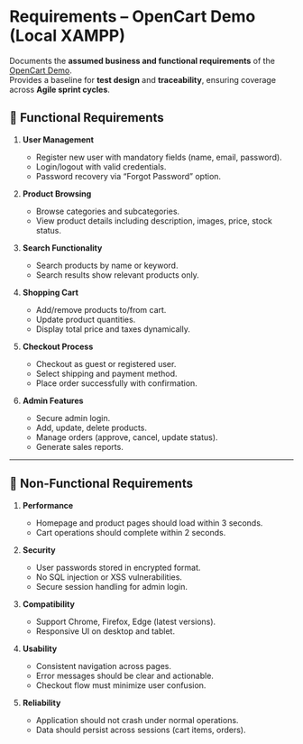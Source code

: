 # Requirements – OpenCart Demo (Local XAMPP)

Documents the **assumed business and functional requirements** of the [OpenCart Demo](https://demo.opencart.com/).  
Provides a baseline for **test design** and **traceability**, ensuring coverage across **Agile sprint cycles**.  
 

## 📌 Functional Requirements
1. **User Management**
   - Register new user with mandatory fields (name, email, password).
   - Login/logout with valid credentials.
   - Password recovery via “Forgot Password” option.

2. **Product Browsing**
   - Browse categories and subcategories.
   - View product details including description, images, price, stock status.

3. **Search Functionality**
   - Search products by name or keyword.
   - Search results show relevant products only.

4. **Shopping Cart**
   - Add/remove products to/from cart.
   - Update product quantities.
   - Display total price and taxes dynamically.

5. **Checkout Process**
   - Checkout as guest or registered user.
   - Select shipping and payment method.
   - Place order successfully with confirmation.

6. **Admin Features**
   - Secure admin login.
   - Add, update, delete products.
   - Manage orders (approve, cancel, update status).
   - Generate sales reports.

---

## 📌 Non-Functional Requirements
1. **Performance**
   - Homepage and product pages should load within 3 seconds.
   - Cart operations should complete within 2 seconds.

2. **Security**
   - User passwords stored in encrypted format.
   - No SQL injection or XSS vulnerabilities.
   - Secure session handling for admin login.

3. **Compatibility**
   - Support Chrome, Firefox, Edge (latest versions).
   - Responsive UI on desktop and tablet.

4. **Usability**
   - Consistent navigation across pages.
   - Error messages should be clear and actionable.
   - Checkout flow must minimize user confusion.

5. **Reliability**
   - Application should not crash under normal operations.
   - Data should persist across sessions (cart items, orders).
